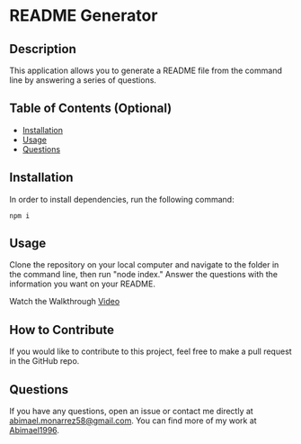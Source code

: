 # README Generator

## Description
    
This application allows you to generate a README file from the command line by answering a series of questions.
    
## Table of Contents (Optional)
    
- [Installation](#installation)
- [Usage](#usage)
- [Questions](#questions)
    
## Installation

In order to install dependencies, run the following command: 

    npm i
    
## Usage
    
Clone the repository on your local computer and navigate to the folder in the command line, then run "node index." Answer the questions with the information you want on your README.

Watch the Walkthrough [Video](https://watch.screencastify.com/v/boGxaqdIHz5gduGMMtKL)

## How to Contribute
    
If you would like to contribute to this project, feel free to make a pull request in the GitHub repo.
    
## Questions

If you have any questions, open an issue or contact me directly at abimael.monarrez58@gmail.com. You can find more of my work at [Abimael1996](https://github.com/Abimael1996).

